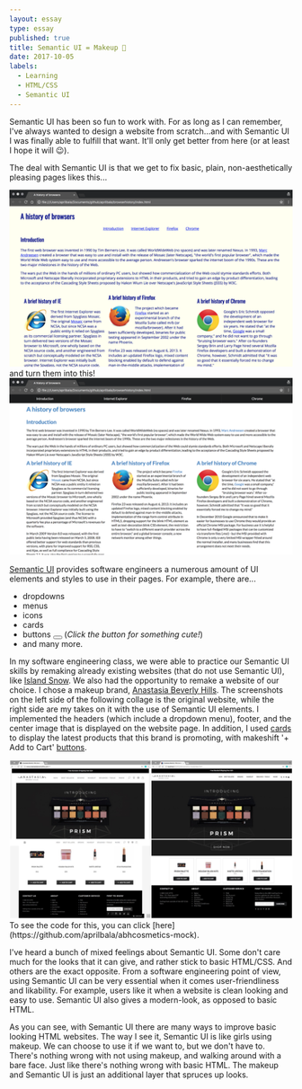 ```yaml
---
layout: essay
type: essay
published: true
title: Semantic UI = Makeup 💄
date: 2017-10-05
labels:
  - Learning
  - HTML/CSS
  - Semantic UI
---
```


Semantic UI has been so fun to work with. For as long as I can remember, I've always wanted to design a website from scratch...and with Semantic UI I was finally able to fulfill that want. It'll only get better from here (or at least I hope it will 😉).

The deal with Semantic UI is that we get to fix basic, plain, non-aesthetically pleasing pages likes this...
<center><img src="../images/browserhistory-htmlcss.png" width="600px"></center>
and turn them into this!
<center><img src="../images/browserhistory-semanticui.png" width="600px"></center>

[Semantic UI](https://semantic-ui.com/) provides software engineers a numerous amount of UI elements and styles to use in their pages. For example, there are...
- dropdowns
- menus
- icons <i class="hashtag icon"></i><i class="hand peace icon"></i>
- cards
- buttons <button class="circular ui icon button"><a href="https://static.pexels.com/photos/39317/chihuahua-dog-puppy-cute-39317.jpeg"><i class="photo icon"></i></a></button> (*Click the button for something cute!*)
- and many more.

In my software engineering class, we were able to practice our Semantic UI skills by remaking already existing websites (that do not use Semantic UI), like [Island Snow](https://islandsnow.com/). We also had the opportunity to remake a website of our choice. I chose a makeup brand, [Anastasia Beverly Hills](http://www.anastasiabeverlyhills.com/). The screenshots on the left side of the following collage is the original website, while the right side are my takes on it with the use of Semantic UI elements. I implemented the headers (which include a dropdown menu), footer, and the center image that is displayed on the website page. In addition, I used [cards](https://semantic-ui.com/views/card.html) to display the latest products that this brand is promoting, with makeshift '+ Add to Cart' [buttons](https://semantic-ui.com/elements/button.html).
<center>
<div class="ui images"><img src="../images/abh.jpg" width="600px"></div>
</center>
To see the code for this, you can click [here](https://github.com/aprilbala/abhcosmetics-mock).

I've heard a bunch of mixed feelings about Semantic UI. Some don't care much for the looks that it can give, and rather stick to basic HTML/CSS. And others are the exact opposite. From a software engineering point of view, using Semantic UI can be very essential when it comes user-friendliness and likability. For example, users like it when a website is clean looking and easy to use. Semantic UI also gives a modern-look, as opposed to basic HTML.

As you can see, with Semantic UI there are many ways to improve basic looking HTML websites. The way I see it, Semantic UI is like girls using makeup. We can choose to use it if we want to, but we don't have to. There's nothing wrong with not using makeup, and walking around with a bare face. Just like there's nothing wrong with basic HTML. The makeup and Semantic UI is just an additional layer that spruces up looks.
